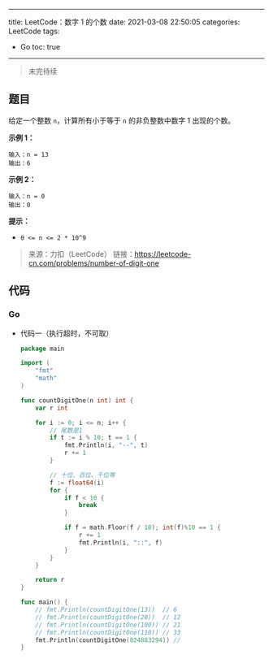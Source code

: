 ----
title: LeetCode：数字 1 的个数
date: 2021-03-08 22:50:05
categories: LeetCode
tags: 
- Go
toc: true
----

> 未完待续

## 题目

给定一个整数 `n`，计算所有小于等于 `n` 的非负整数中数字 1 出现的个数。

**示例 1：**

```
输入：n = 13
输出：6
```

**示例 2：**

```
输入：n = 0
输出：0
```

<!-- more -->

**提示：**

- `0 <= n <= 2 * 10^9`

> 来源：力扣（LeetCode）
> 链接：https://leetcode-cn.com/problems/number-of-digit-one

## 代码

### Go

- 代码一（执行超时，不可取）

    ```go
    package main

    import (
        "fmt"
        "math"
    )

    func countDigitOne(n int) int {
        var r int

        for i := 0; i <= n; i++ {
            // 尾数是1
            if t := i % 10; t == 1 {
                fmt.Println(i, "--", t)
                r += 1
            }

            // 十位、百位、千位等
            f := float64(i)
            for {
                if f < 10 {
                    break
                }

                if f = math.Floor(f / 10); int(f)%10 == 1 {
                    r += 1
                    fmt.Println(i, "::", f)
                }
            }
        }

        return r
    }

    func main() {
        // fmt.Println(countDigitOne(13))  // 6
        // fmt.Println(countDigitOne(20))  // 12
        // fmt.Println(countDigitOne(100)) // 21
        // fmt.Println(countDigitOne(110)) // 33
        fmt.Println(countDigitOne(824883294)) //
    }
    ```